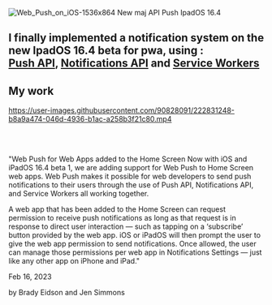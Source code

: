 ![Web_Push_on_iOS-1536x864](https://user-images.githubusercontent.com/90828091/222831382-099ab9f2-d584-4a4b-96db-9d3fc932a8c6.png)
New maj API Push IpadOS 16.4 

<h2>I finally implemented a notification system on the new IpadOS 16.4 beta for pwa, using : <br> <a href="https://developer.mozilla.org/en-US/docs/Web/API/Push_API">Push API</a>, <a href="https://developer.mozilla.org/en-US/docs/Web/API/Notifications_API">Notifications API</a> and <a href="https://developer.mozilla.org/en-US/docs/Web/API/Service_Worker_API">Service Workers</a></h2>

<h2>My work</h2>

https://user-images.githubusercontent.com/90828091/222831248-b8a9a474-046d-4936-b1ac-a258b3f21c80.mp4

<br><br>
<p>
"Web Push for Web Apps added to the Home Screen
Now with iOS and iPadOS 16.4 beta 1, we are adding support for Web Push to Home Screen web apps. Web Push makes it possible for web developers to send push notifications to their users through the use of Push API, Notifications API, and Service Workers all working together.

A web app that has been added to the Home Screen can request permission to receive push notifications as long as that request is in response to direct user interaction — such as tapping on a ‘subscribe’ button provided by the web app. iOS or iPadOS will then prompt the user to give the web app permission to send notifications. Once allowed, the user can manage those permissions per web app in Notifications Settings — just like any other app on iPhone and iPad."


Feb 16, 2023

by Brady Eidson and Jen Simmons
</p>

